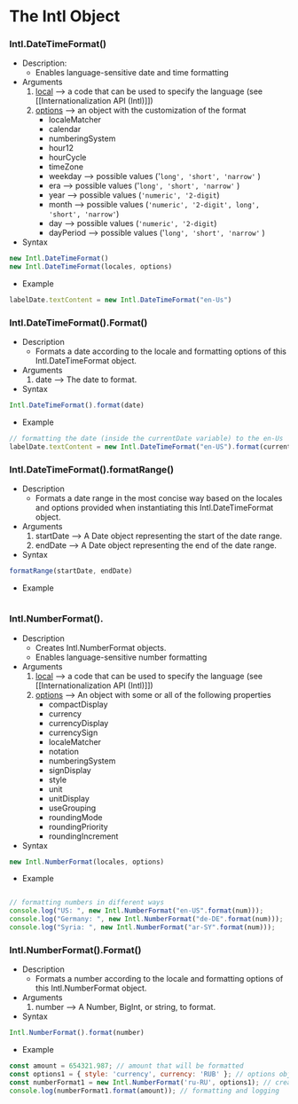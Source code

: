 # The Intl Object

### Intl.DateTimeFormat()
* Description:
	* Enables language-sensitive date and time formatting
* Arguments
	1) [local](http://www.lingoes.net/en/translator/langcode.htm) --> a code that can be used to specify the language (see [[Internationalization API (Intl)]])
	2) [options](https://developer.mozilla.org/en-US/docs/Web/JavaScript/Reference/Global_Objects/Intl/DateTimeFormat/DateTimeFormat) --> an object with the customization of the format
		* localeMatcher
		* calendar
		* numberingSystem
		* hour12
		* hourCycle
		* timeZone
		* weekday --> possible values ('`long', 'short', 'narrow'` )
		* era --> possible values ('`long', 'short', 'narrow'` )
		* year --> possible values (`'numeric', '2-digit`)
		* month --> possible values (`'numeric', '2-digit', long', 'short', 'narrow'`)
		* day --> possible values (`'numeric', '2-digit`)
		* dayPeriod --> possible values ('`long', 'short', 'narrow'` )
* Syntax
```js
new Intl.DateTimeFormat()
new Intl.DateTimeFormat(locales, options)
```
* Example 
```js
labelDate.textContent = new Intl.DateTimeFormat("en-Us")
```

### Intl.DateTimeFormat().Format()
* Description
	* Formats a date according to the locale and formatting options of this Intl.DateTimeFormat object.
* Arguments
	1) date --> The date to format.
* Syntax
```js
Intl.DateTimeFormat().format(date)
```
* Example
```js
// formatting the date (inside the currentDate variable) to the en-Us
labelDate.textContent = new Intl.DateTimeFormat("en-US").format(currentDate);
```

### Intl.DateTimeFormat().formatRange()
* Description
	* Formats a date range in the most concise way based on the locales and options provided when instantiating this Intl.DateTimeFormat object.
* Arguments
	1) startDate --> A Date object representing the start of the date range.
	2) endDate --> A Date object representing the end of the date range.
* Syntax
```js
formatRange(startDate, endDate)
```
* Example
```
```

### Intl.NumberFormat().
* Description
	* Creates Intl.NumberFormat objects.
	* Enables language-sensitive number formatting
* Arguments
	1) [local](http://www.lingoes.net/en/translator/langcode.htm) --> a code that can be used to specify the language (see [[Internationalization API (Intl)]])
	2) [options](https://developer.mozilla.org/en-US/docs/Web/JavaScript/Reference/Global_Objects/Intl/NumberFormat/NumberFormat) --> An object with some or all of the following properties
		* compactDisplay
		* currency
		* currencyDisplay
		* currencySign
		* localeMatcher
		* notation
		* numberingSystem
		* signDisplay
		* style
		* unit
		* unitDisplay
		* useGrouping
		* roundingMode
		* roundingPriority
		* roundingIncrement
* Syntax
```js
new Intl.NumberFormat(locales, options)
```
* Example
```js

// formatting numbers in different ways
console.log("US: ", new Intl.NumberFormat("en-US".format(num)));
console.log("Germany: ", new Intl.NumberFormat("de-DE".format(num)));
console.log("Syria: ", new Intl.NumberFormat("ar-SY".format(num)));
```

### Intl.NumberFormat().Format()
* Description
	* Formats a number according to the locale and formatting options of this Intl.NumberFormat object. 
* Arguments
	1) number --> A Number, BigInt, or string, to format.
* Syntax
```js
Intl.NumberFormat().format(number)
```
* Example
```js
const amount = 654321.987; // amount that will be formatted
const options1 = { style: 'currency', currency: 'RUB' }; // options object
const numberFormat1 = new Intl.NumberFormat('ru-RU', options1); // creating a new instance of the NumberFormat object
console.log(numberFormat1.format(amount)); // formatting and logging
```
